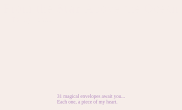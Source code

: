 <!DOCTYPE html>
<html lang="en">
<head>
  <meta charset="UTF-8">
  <title>From the Star Above the Ocean 💌</title>
  <meta name="viewport" content="width=device-width,initial-scale=1.0">
  <link href="https://fonts.googleapis.com/css2?family=Nanum+Pen+Script&family=Parisienne&display=swap" rel="stylesheet">
  <style>
    :root {
      --main-bg: #f6ede9;
      --envelope-pastel1: #ffe0ec;
      --envelope-pastel2: #d6f0ff;
      --envelope-pastel3: #fff7d1;
      --envelope-pastel4: #e5ffe2;
      --envelope-pastel5: #f1e0ff;
      --handwriting: 'Nanum Pen Script', 'Parisienne', cursive;
      --title-font: 'Parisienne', cursive;
      --shadow: 0 4px 24px rgba(0,0,0,0.07);
    }
    body {
      margin: 0; padding: 0;
      background: linear-gradient(120deg, #f6ede9 60%, #e5edfb 100%);
      min-height: 100vh;
      font-family: var(--handwriting);
      overflow-x: hidden;
      position: relative;
    }
    .parallax-bg { pointer-events: none; position: fixed; left: 0; top: 0; width: 100vw; height: 100vh; z-index: 1; overflow: hidden;}
    .star { position: absolute; width: 2px; height: 2px; border-radius: 100%; background: #fff8; animation: twinkle 4s infinite linear; opacity: 0.7;}
    @keyframes twinkle { 0% { opacity: .7 } 50% { opacity: 1 } 100% { opacity: .7 }}
    #entrance {
      position: fixed; z-index: 99; background: var(--main-bg); width: 100vw; height: 100vh; top: 0; left: 0;
      display: flex; flex-direction: column; align-items: center; justify-content: center; gap: 24px;
      transition: opacity .9s cubic-bezier(.6,0,.3,1);
    }
    #entrance.hide { opacity: 0; pointer-events: none;}
    .entrance-title {
      font-family: var(--title-font);
      font-size: 2.5rem;
      letter-spacing: .04em;
      color: #b990ca;
      text-shadow: 0 4px 24px #b990ca33;
      margin-bottom: 1rem;
      animation: fadeInDown 2s;
    }
    @keyframes fadeInDown { from { transform: translateY(-50px); opacity: 0 } to   { transform: translateY(0); opacity: 1 }}
    .princess-crown {
      font-size: 3.4rem;
      margin-bottom: 1.3rem;
      filter: drop-shadow(0 3px 15px #dcb8fd44);
      animation: crownPop 1.8s;
      line-height: 1;
      display: block;
    }
    @keyframes crownPop { 0% { transform: scale(0.7) rotate(-30deg); opacity: 0 } 70% { transform: scale(1.1) rotate(5deg); opacity: 1 } 100% { transform: scale(1) rotate(0deg); }}
    #begin-btn {
      font-family: var(--handwriting);
      background: linear-gradient(90deg, #fbb1d1 40%, #c6e6ff 100%);
      color: #573c6b;
      font-size: 1.7rem;
      border: none;
      border-radius: 1.2em;
      padding: 1em 2.5em;
      cursor: pointer;
      box-shadow: 0 2px 16px #c08de833, 0 1.5px 0 #fff;
      transition: all .21s;
      margin-top: 1.5rem;
      animation: fadeIn 2s 1s both;
    }
    #begin-btn:hover { transform: scale(1.04) translateY(-2px); box-shadow: 0 7px 22px #c08de866, 0 2px 0 #fff;}
    @keyframes fadeIn { from { opacity: 0; } to   { opacity: 1; }}
    #gallery {
      padding-top: 60px;
      display: grid;
      grid-template-columns: repeat(auto-fit, minmax(180px, 1fr));
      gap: 38px;
      max-width: 1350px;
      margin: 0 auto;
      z-index: 10;
      position: relative;
    }
    .envelope-outer { perspective: 900px; background: none; display: flex; align-items: center; justify-content: center; min-height: 230px; min-width: 180px; position: relative;}
    .envelope {
      width: 180px; height: 120px; position: relative; background: none; cursor: pointer;
      transform-style: preserve-3d; transition: transform .3s cubic-bezier(.8,0,.2,1);
      box-shadow: var(--shadow); border-radius: 18px; outline: none;
      z-index: 2;
    }
    .envelope:hover { transform: rotateY(7deg) scale(1.03); z-index: 5; box-shadow: 0 8px 28px #ab90e855, 0 2px 0 #fff;}
    .envelope.opened { pointer-events: none;}
    .envelope-flap {
      position: absolute; width: 100%; height: 60%; background: #fff9fc;
      border-radius: 18px 18px 44px 44px/30px 30px 55px 55px;
      left: 0; top: 0; z-index: 2; transform-origin: top center;
      box-shadow: 0 8px 36px #d1a9c655, 0 2px 0 #fff9;
      transition: transform .72s cubic-bezier(.6,0,.32,1);
    }
    .envelope.opened .envelope-flap { transform: rotateX(-120deg); transition: transform .8s cubic-bezier(.6,0,.32,1); box-shadow: none;}
    .envelope-body { width: 100%; height: 100%; background: var(--envelope-pastel1); border-radius: 0 0 18px 18px/0 0 24px 24px; position: absolute; left: 0; top: 22px; z-index: 1; box-shadow: 0 8px 36px #b5b5d811; overflow: hidden; border: 1.5px solid #fff7; background: repeating-linear-gradient(125deg, #fff9fc 0 12px, #ffe0ec 12px 24px, #fff9fc 24px 40px); transition: background .7s;}
    .envelope-body[data-i="1"] { background: var(--envelope-pastel1);}
    .envelope-body[data-i="2"] { background: var(--envelope-pastel2);}
    .envelope-body[data-i="3"] { background: var(--envelope-pastel3);}
    .envelope-body[data-i="4"] { background: var(--envelope-pastel4);}
    .envelope-body[data-i="5"] { background: var(--envelope-pastel5);}
    .envelope-body[data-i="6"], .envelope-body[data-i="11"], .envelope-body[data-i="16"], .envelope-body[data-i="21"], .envelope-body[data-i="26"], .envelope-body[data-i="31"] { background: var(--envelope-pastel2);}
    .envelope-body[data-i="7"], .envelope-body[data-i="12"], .envelope-body[data-i="17"], .envelope-body[data-i="22"], .envelope-body[data-i="27"] { background: var(--envelope-pastel3);}
    .envelope-body[data-i="8"], .envelope-body[data-i="13"], .envelope-body[data-i="18"], .envelope-body[data-i="23"], .envelope-body[data-i="28"] { background: var(--envelope-pastel4);}
    .envelope-body[data-i="9"], .envelope-body[data-i="14"], .envelope-body[data-i="19"], .envelope-body[data-i="24"], .envelope-body[data-i="29"] { background: var(--envelope-pastel5);}
    .envelope-body[data-i="10"], .envelope-body[data-i="15"], .envelope-body[data-i="20"], .envelope-body[data-i="25"], .envelope-body[data-i="30"] { background: var(--envelope-pastel1);}
    .envelope-paper {
      width: 100%; height: 160px; background: #f9f7ee; position: absolute; left: 0; top: 50px; z-index: 10; border-radius: 12px;
      box-shadow: 0 4px 32px #d0b0b036, 0 1px 0 #fff; border: 1.5px solid #f5e5ff; opacity: 0; pointer-events: none;
      transform: scale(.9) translateY(30px); transition: all .7s cubic-bezier(.5,0,.3,1); padding: 16px 14px 10px 18px;
      font-family: var(--handwriting); font-size: 1.1rem; color: #654c5f;
      background-image: repeating-linear-gradient(120deg, #f9f7ee 0 20px, #fffbe9 20px 32px, #f9f7ee 32px 45px);
      overflow-y: auto; line-height: 1.8; text-shadow: 0 2px 16px #f9f6e988; white-space: pre-line; animation: none;
    }
    .envelope.opened .envelope-paper {
      opacity: 1; pointer-events: auto; transform: scale(1) translateY(-24px);
      transition: all .77s cubic-bezier(.7,0,.2,1); animation: letterUnroll 1.4s both;
    }
    @keyframes letterUnroll { 0% { transform: scale(.85) translateY(100px); opacity: 0; } 50% { opacity: .9; } 100% { transform: scale(1) translateY(-24px); opacity: 1; }}
    .wax-seal { position: absolute; left: 47%; top: 10px; transform: translateX(-50%); width: 36px; height: 36px; z-index: 12; font-size:2.2rem; line-height:1; user-select:none;}
    .mood-anim { pointer-events: none; position: absolute; left: 50%; top: 0; width: 120px; height: 120px; transform: translate(-50%, -50%); z-index: 90; opacity: 0; animation: popMood 1.5s cubic-bezier(.4,0,.2,1);}
    .envelope.opened .mood-anim { opacity: 1; animation: popMood 1.5s cubic-bezier(.4,0,.2,1);}
    @keyframes popMood { 0% { opacity: 0; transform: scale(.7);} 50% { opacity: 1; transform: scale(1.25);} 90% { opacity: 1;} 100% { opacity: 0; transform: scale(0.2);}}
    .flowers-bouquet {
      position: fixed;
      left: 18vw;
      bottom: 0;
      z-index: 50;
      font-size: 3.3rem;
      user-select:none;
      pointer-events: none;
      animation: flowerFloat 10s infinite alternate cubic-bezier(.5,0,.5,1);
      text-shadow: 0 4px 24px #fbb1d1aa;
    }
    @keyframes flowerFloat {
      0% { left: 18vw; bottom: 0; transform: scale(1) rotate(-3deg);}
      25% { left: 42vw; bottom: 2vh; transform: scale(1.12) rotate(3deg);}
      40% { left: 60vw; bottom: 0; transform: scale(0.99) rotate(-1deg);}
      65% { left: 75vw; bottom: 1.7vh; transform: scale(1.11) rotate(2deg);}
      100% { left: 18vw; bottom: 0; transform: scale(1) rotate(-3deg);}
    }
    .envelope-label {
      position: absolute;
      left: 50%; transform: translateX(-50%);
      top: 50%; z-index: 100;
      min-width: 150px; max-width: 170px;
      background: rgba(255,255,255,0.92);
      border-radius: 16px;
      padding: 6px 10px 7px 10px;
      font-family: var(--handwriting);
      font-size: 1.13rem;
      color: #a16bb9;
      letter-spacing: .01em;
      box-shadow: 0 1.5px 14px #d6c2ef41;
      text-shadow: 0 1.5px 4px #fff;
      font-weight: bold;
      pointer-events: none;
      text-align: center;
      transition: background .2s;
      user-select: none;
      border: 1.5px solid #ede3f7;
    }
    .envelope.opened .envelope-label {
      background: rgba(255,255,255,0.75);
      color: #a57db9;
      font-weight: bold;
      z-index: 120;
    }
    @media (max-width: 700px) {
      .entrance-title { font-size: 1.7rem; }
      .envelope-outer { min-width: 128px; min-height: 125px;}
      .envelope { width: 98px; height: 67px;}
      .envelope-label { font-size: 0.97rem; min-width: 80px; max-width: 105px;}
      .envelope-paper { font-size: 0.97rem; height: 102px; padding: 7px 6px;}
      #gallery { gap: 16px; padding-top: 20px;}
      .flowers-bouquet { font-size: 2.1rem;}
    }
  </style>
</head>
<body>
  <div class="parallax-bg" id="parallax-bg"></div>
  <div class="flowers-bouquet">💐🌸🌷🌹🌺🌻</div>
  <div id="entrance">
    <span class="princess-crown">👑</span>
    <div class="entrance-title">
      From the <b>Star</b> Above the Ocean<br>
      <span style="font-size:1.4rem;">💖 To my Jaana 💖</span>
    </div>
    <button id="begin-btn">Begin &nbsp;✨</button>
    <div style="font-size:1rem; color:#b188be;">
      <span>31 magical envelopes await you...<br>Each one, a piece of my heart.</span>
    </div>
  </div>
  <main style="z-index:2; position:relative;">
    <div id="gallery"></div>
  </main>
  <script>
    const envelopes = [
      { label: "Open When: You Miss Me", mood: "kiss", text: "My Jaana, every second apart feels like an ocean. When you miss me, remember: I’m thinking of you under the same sky, loving you even more than yesterday. Imagine my arms around you, holding you close—until the moment we meet again." },
      { label: "Open When: You’re Sad", mood: "rain", text: "Sometimes the world feels heavy, and that's okay. Close your eyes, take a deep breath, and remember: your Star is always shining for you. Even on cloudy days, you are my sun. I love every shade of you—your smiles, your tears, your every emotion." },
      { label: "Open When: You Want to Smile", mood: "confetti", text: "Do you know how much your smile lights up my life? Imagine me sending you the world’s biggest, silliest grin. You’re my sunshine—never forget how loved you are, always." },
      { label: "Open When: You Feel Stressed", mood: "rain", text: "Let go of everything for a moment. Inhale deeply and picture me beside you, holding your hand and telling you, ‘We’ll get through anything together.’ I love you beyond words, my hope and my calm." },
      { label: "Open When: You Want a Warm Hug", mood: "kiss", text: "Wrap your arms around yourself. Now imagine it’s me—my embrace, my warmth, my heart beating close to yours. This is my hug, crossing all distance, for you." },
      { label: "Open When: You’re Angry (Even at Me)", mood: "rain", text: "It’s okay to be angry. I’ll always love every part of you, even your stormiest moods. When you’re ready, I’ll listen and hold you—always with patience and so much love." },
      { label: "Open When: You Can’t Sleep", mood: "kiss", text: "Imagine me whispering: ‘It’s okay, my Jaana, just close your eyes and feel my love surround you.’ I’m there with you, even in the silent hours. Goodnight, my love." },
      { label: "Open When: You’re Celebrating", mood: "confetti", text: "Yay! Whatever the reason, I’m cheering for you! You deserve every happiness, every little win, every single joy. I’m so proud of you—always." },
      { label: "Open When: You’re Anxious", mood: "rain", text: "Breathe in. Breathe out. You are safe, you are loved, and you are never alone. Let my words wrap around you like a blanket. Everything will be okay, my hope." },
      { label: "Open When: It’s Your Birthday", mood: "confetti", text: "Happy Birthday, my love! Another year of you—a gift to this world. I wish I could shower you in kisses and cake. Know that I’m celebrating your existence every single day." },
      { label: "Open When: You Doubt Yourself", mood: "kiss", text: "You are more than enough. Strong, beautiful, radiant, and kind. When doubts come, remember: your Star believes in you, endlessly." },
      { label: "Open When: You Need Motivation", mood: "confetti", text: "Whatever you dream of, you can do. You have a universe inside you. I’m always here, your number one supporter, cheering you on through every challenge." },
      { label: "Open When: You Want to Feel Loved", mood: "kiss", text: "You are cherished beyond measure, adored beyond reason, and loved beyond time. Let these words be my arms around your heart. I love you, endlessly." },
      { label: "Open When: You Want to Laugh", mood: "confetti", text: "Knock knock. Who’s there? Star! Star who? Star, who loves you to the moon and back, forever and ever! (Okay, that was cheesy but you smiled, didn’t you?)" },
      { label: "Open When: You Feel Lonely", mood: "rain", text: "Look up at the night sky. Even if we’re apart, we’re looking at the same moon. My love, you are never truly alone—my heart is always with you." },
      { label: "Open When: You’re Tired", mood: "kiss", text: "Rest, my love. You deserve peace, softness, and comfort. If I could, I’d tuck you in and kiss your forehead until you drift into sweet dreams." },
      { label: "Open When: You Want to Remember Us", mood: "confetti", text: "From our first hello to our every memory, every moment with you is my treasure. I’ll spend my life making new memories, side by side with you." },
      { label: "Open When: You Need Hope", mood: "confetti", text: "Remember: storms always pass. There’s always a new dawn, and I’ll always be your light—your hope—through everything." },
      { label: "Open When: You Want to Read My Poem", mood: "kiss", text: "If love were verses, you’d be every line—soft, radiant, brave, divine. My Jaana, my ocean, my hope, my rhyme—loving you always, till the end of time." },
      { label: "Open When: You’re Overthinking", mood: "rain", text: "Pause. Breathe. Let go. Sometimes, the heart knows what the mind can’t explain. Trust yourself, trust us. I trust you, always." },
      { label: "Open When: You Want To Cry", mood: "rain", text: "Let the tears flow. Every drop holds a story, every ache is valid. I love your strong heart and your soft soul. I’ll hold your hand through every storm." },
      { label: "Open When: You Need Forgiveness", mood: "kiss", text: "We all make mistakes. I forgive you, always, for anything. Our love is bigger than any flaw, stronger than any doubt." },
      { label: "Open When: You’re Grateful", mood: "confetti", text: "And I am endlessly grateful for you. Thank you for being my hope, my dream, my greatest miracle." },
      { label: "Open When: You’re Angry At The World", mood: "rain", text: "It’s okay to feel that way. The world is big and tough, but you are stronger. Take your time, come back to yourself. I’m here." },
      { label: "Open When: You’re Proud of Yourself", mood: "confetti", text: "Look at you—growing, shining, glowing. I’m so proud of you. Never forget how wonderful you are." },
      { label: "Open When: You Need a Reason To Keep Going", mood: "confetti", text: "You are my reason. Our love is worth every struggle, every dawn, every heartbeat. We will make it, together." },
      { label: "Open When: You Want to Dream", mood: "confetti", text: "Dream big, my Jaana. Our dreams are the stars above us, guiding us home. I believe in every dream you hold." },
      { label: "Open When: You Want to Feel Safe", mood: "kiss", text: "Imagine my arms around you, shielding you from every worry. You’re safe here, always, in my love." },
      { label: "Open When: You’re Missing Your Family", mood: "rain", text: "Family is forever, and so is my love for you. I’ll always be your home, no matter where we are." },
      { label: "Open When: You Want to Feel Beautiful", mood: "confetti", text: "You are breathtaking. Inside and out. You make the world brighter just by being yourself. Never doubt your beauty." },
      { label: "Open When: You Want to Feel Like a Princess", mood: "confetti", text: "You are my princess, my queen, my everything. I will always cherish you, adore you, and make you feel royal." },
      { label: "Open When: It’s 31st July", mood: "kiss", text: "Our day. One year of love, hope, and magic. Thank you for finding me, for loving me. This is just the beginning of our forever. Happy anniversary, my love." }
    ];
    const moodIcons = { kiss: "💋", rain: "🌧️", confetti: "🎉" };
    const waxSeal = "🕯️";
    const gallery = document.getElementById("gallery");
    envelopes.forEach((env, i) => {
      const el = document.createElement('div');
      el.className = "envelope-outer";
      el.innerHTML = `
        <div class="envelope" tabindex="0" data-i="${i+1}">
          <div class="envelope-flap"></div>
          <div class="envelope-body" data-i="${i+1}"></div>
          <div class="envelope-label">${env.label}</div>
          <div class="envelope-paper"><span>${env.text}</span></div>
          <span class="wax-seal">${waxSeal}</span>
          <div class="mood-anim" style="font-size:3.2rem;">${moodIcons[env.mood]}</div>
        </div>
      `;
      gallery.appendChild(el);
    });
    document.querySelectorAll('.envelope').forEach(env => {
      env.addEventListener('click', function() {
        if (this.classList.contains("opened")) return;
        this.classList.add("opened");
      });
      env.addEventListener('keydown', function(e) {
        if(e.key==="Enter"||e.key===" ") this.click();
      });
    });
    document.getElementById("begin-btn").onclick = function() {
      document.getElementById("entrance").classList.add("hide");
      setTimeout(()=>{document.getElementById("entrance").style.display="none"},900);
    };
    function randomBetween(a,b){return a+Math.random()*(b-a);}
    let parallaxBG = document.getElementById("parallax-bg");
    for(let i=0;i<80;i++){
      let s=document.createElement('div');
      s.className="star";
      s.style.left=randomBetween(1,99)+"vw";
      s.style.top=randomBetween(1,99)+"vh";
      s.style.animationDuration=randomBetween(2,6)+"s";
      parallaxBG.appendChild(s);
    }
    document.querySelectorAll('.envelope').forEach(env=>{
      env.addEventListener('mousemove',function(e){
        const rect = this.getBoundingClientRect();
        const x = (e.clientX - rect.left)/rect.width-.5, y = (e.clientY - rect.top)/rect.height-.5;
        this.style.transform = `rotateY(${x*16}deg) rotateX(${-y*10}deg) scale(1.05)`;
      });
      env.addEventListener('mouseleave',function(e){
        this.style.transform = "";
      });
    });
  </script>
</body>
</html>

